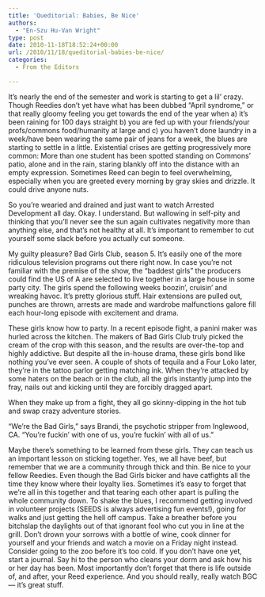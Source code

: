 ```yaml
---
title: 'Queditorial: Babies, Be Nice'
authors: 
  - "En-Szu Hu-Van Wright"
type: post
date: 2010-11-18T18:52:24+00:00
url: /2010/11/18/queditorial-babies-be-nice/
categories:
  - From the Editors

---
```

It’s nearly the end of the semester and work is starting to get a lil’ crazy. Though Reedies don’t yet have what has been dubbed “April syndrome,” or that really gloomy feeling you get towards the end of the year when a) it’s been raining for 100 days straight b) you are fed up with your friends/your profs/commons food/humanity at large and c) you haven’t done laundry in a week/have been wearing the same pair of jeans for a week, the blues are starting to settle in a little. Existential crises are getting progressively more common: More than one student has been spotted standing on Commons’ patio, alone and in the rain, staring blankly off into the distance with an empty expression. Sometimes Reed can begin to feel overwhelming, especially when you are greeted every morning by gray skies and drizzle. It could drive anyone nuts.

So you’re wearied and drained and just want to watch Arrested Development all day. Okay. I understand. But wallowing in self-pity and thinking that you’ll never see the sun again cultivates negativity more than anything else, and that’s not healthy at all. It’s important to remember to cut yourself some slack before you actually cut someone.

My guilty pleasure? Bad Girls Club, season 5. It’s easily one of the more ridiculous television programs out there right now. In case you’re not familiar with the premise of the show, the “baddest girls” the producers could find the US of A are selected to live together in a large house in some party city. The girls spend the following weeks boozin’, cruisin’ and wreaking havoc. It’s pretty glorious stuff. Hair extensions are pulled out, punches are thrown, arrests are made and wardrobe malfunctions galore fill each hour-long episode with excitement and drama.

These girls know how to party. In a recent episode fight, a panini maker was hurled across the kitchen. The makers of Bad Girls Club truly picked the cream of the crop with this season, and the results are over-the-top and highly addictive. But despite all the in-house drama, these girls bond like nothing you’ve ever seen. A couple of shots of tequila and a Four Loko later, they’re in the tattoo parlor getting matching ink. When they’re attacked by some haters on the beach or in the club, all the girls instantly jump into the fray, nails out and kicking until they are forcibly dragged apart.

When they make up from a fight, they all go skinny-dipping in the hot tub and swap crazy adventure stories.

“We’re the Bad Girls,” says Brandi, the psychotic stripper from Inglewood, CA. “You’re fuckin’ with one of us, you’re fuckin’ with all of us.”

Maybe there’s something to be learned from these girls. They can teach us an important lesson on sticking together. Yes, we all have beef, but remember that we are a community through thick and thin. Be nice to your fellow Reedies. Even though the Bad Girls bicker and have catfights all the time they know where their loyalty lies. Sometimes it’s easy to forget that we’re all in this together and that tearing each other apart is pulling the whole community down. To shake the blues, I recommend getting involved in volunteer projects (SEEDS is always advertising fun events!), going for walks and just getting the hell off campus. Take a breather before you bitchslap the daylights out of that ignorant fool who cut you in line at the grill. Don’t drown your sorrows with a bottle of wine, cook dinner for yourself and your friends and watch a movie on a Friday night instead. Consider going to the zoo before it’s too cold. If you don’t have one yet, start a journal. Say hi to the person who cleans your dorm and ask how his or her day has been. Most importantly don’t forget that there is life outside of, and after, your Reed experience. And you should really, really watch BGC — it’s great stuff.